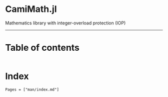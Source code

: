 # CamiMath.jl

Mathematics library with integer-overload protection (IOP)

---

# Table of contents

```@contents
```

# Index

```@contents
Pages = ["man/index.md"]
```